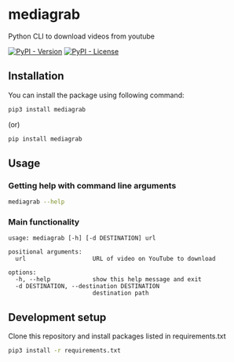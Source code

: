 # mediagrab
Python CLI to download videos from youtube

[![PyPI - Version](https://img.shields.io/pypi/v/mediagrab)](https://pypi.org/project/mediagrab/0.0.6)
[![PyPI - License](https://img.shields.io/pypi/l/mediagrab)](LICENSE)

## Installation
You can install the package using following command:
```sh
pip3 install mediagrab
```
(or)
```sh
pip install mediagrab
```

## Usage

### Getting help with command line arguments
```sh
mediagrab --help
```

### Main functionality
```
usage: mediagrab [-h] [-d DESTINATION] url

positional arguments:
  url                   URL of video on YouTube to download

options:
  -h, --help            show this help message and exit
  -d DESTINATION, --destination DESTINATION
                        destination path
```

## Development setup
Clone this repository and install packages listed in requirements.txt
```sh
pip3 install -r requirements.txt
```